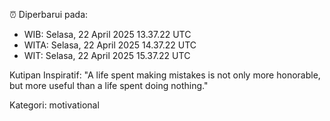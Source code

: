 ⏰ Diperbarui pada:
- WIB: Selasa, 22 April 2025 13.37.22 UTC
- WITA: Selasa, 22 April 2025 14.37.22 UTC
- WIT: Selasa, 22 April 2025 15.37.22 UTC

Kutipan Inspiratif:
"A life spent making mistakes is not only more honorable, but more useful than a life spent doing nothing."


Kategori: motivational

